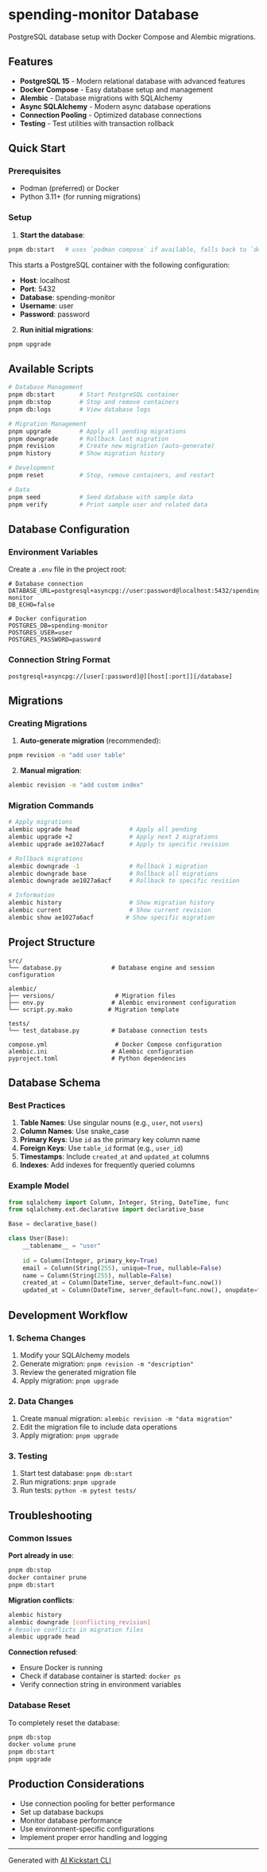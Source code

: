 # spending-monitor Database

PostgreSQL database setup with Docker Compose and Alembic migrations.

## Features

- **PostgreSQL 15** - Modern relational database with advanced features
- **Docker Compose** - Easy database setup and management
- **Alembic** - Database migrations with SQLAlchemy
- **Async SQLAlchemy** - Modern async database operations
- **Connection Pooling** - Optimized database connections
- **Testing** - Test utilities with transaction rollback

## Quick Start

### Prerequisites
- Podman (preferred) or Docker
- Python 3.11+ (for running migrations)

### Setup

1. **Start the database**:
```bash
pnpm db:start   # uses `podman compose` if available, falls back to `docker compose`
```

This starts a PostgreSQL container with the following configuration:
- **Host**: localhost
- **Port**: 5432
- **Database**: spending-monitor
- **Username**: user
- **Password**: password

2. **Run initial migrations**:
```bash
pnpm upgrade
```

## Available Scripts

```bash
# Database Management
pnpm db:start       # Start PostgreSQL container
pnpm db:stop        # Stop and remove containers
pnpm db:logs        # View database logs

# Migration Management
pnpm upgrade        # Apply all pending migrations
pnpm downgrade      # Rollback last migration
pnpm revision       # Create new migration (auto-generate)
pnpm history        # Show migration history

# Development
pnpm reset          # Stop, remove containers, and restart

# Data
pnpm seed           # Seed database with sample data
pnpm verify         # Print sample user and related data
```

## Database Configuration

### Environment Variables
Create a `.env` file in the project root:

```env
# Database connection
DATABASE_URL=postgresql+asyncpg://user:password@localhost:5432/spending-monitor
DB_ECHO=false

# Docker configuration
POSTGRES_DB=spending-monitor
POSTGRES_USER=user
POSTGRES_PASSWORD=password
```

### Connection String Format
```
postgresql+asyncpg://[user[:password]@][host[:port]][/database]
```

## Migrations

### Creating Migrations

1. **Auto-generate migration** (recommended):
```bash
pnpm revision -m "add user table"
```

2. **Manual migration**:
```bash
alembic revision -m "add custom index"
```

### Migration Commands

```bash
# Apply migrations
alembic upgrade head              # Apply all pending
alembic upgrade +2                # Apply next 2 migrations
alembic upgrade ae1027a6acf       # Apply to specific revision

# Rollback migrations
alembic downgrade -1              # Rollback 1 migration
alembic downgrade base            # Rollback all migrations
alembic downgrade ae1027a6acf     # Rollback to specific revision

# Information
alembic history                   # Show migration history
alembic current                   # Show current revision
alembic show ae1027a6acf         # Show specific migration
```

## Project Structure

```
src/
└── database.py              # Database engine and session configuration

alembic/
├── versions/                 # Migration files
├── env.py                   # Alembic environment configuration
└── script.py.mako          # Migration template

tests/
└── test_database.py         # Database connection tests

compose.yml                   # Docker Compose configuration
alembic.ini                  # Alembic configuration
pyproject.toml               # Python dependencies
```

## Database Schema

### Best Practices

1. **Table Names**: Use singular nouns (e.g., `user`, not `users`)
2. **Column Names**: Use snake_case
3. **Primary Keys**: Use `id` as the primary key column name
4. **Foreign Keys**: Use `table_id` format (e.g., `user_id`)
5. **Timestamps**: Include `created_at` and `updated_at` columns
6. **Indexes**: Add indexes for frequently queried columns

### Example Model

```python
from sqlalchemy import Column, Integer, String, DateTime, func
from sqlalchemy.ext.declarative import declarative_base

Base = declarative_base()

class User(Base):
    __tablename__ = "user"
    
    id = Column(Integer, primary_key=True)
    email = Column(String(255), unique=True, nullable=False)
    name = Column(String(255), nullable=False)
    created_at = Column(DateTime, server_default=func.now())
    updated_at = Column(DateTime, server_default=func.now(), onupdate=func.now())
```

## Development Workflow

### 1. Schema Changes
1. Modify your SQLAlchemy models
2. Generate migration: `pnpm revision -m "description"`
3. Review the generated migration file
4. Apply migration: `pnpm upgrade`

### 2. Data Changes
1. Create manual migration: `alembic revision -m "data migration"`
2. Edit the migration file to include data operations
3. Apply migration: `pnpm upgrade`

### 3. Testing
1. Start test database: `pnpm db:start`
2. Run migrations: `pnpm upgrade`
3. Run tests: `python -m pytest tests/`

## Troubleshooting

### Common Issues

**Port already in use**:
```bash
pnpm db:stop
docker container prune
pnpm db:start
```

**Migration conflicts**:
```bash
alembic history
alembic downgrade [conflicting_revision]
# Resolve conflicts in migration files
alembic upgrade head
```

**Connection refused**:
- Ensure Docker is running
- Check if database container is started: `docker ps`
- Verify connection string in environment variables

### Database Reset
To completely reset the database:
```bash
pnpm db:stop
docker volume prune
pnpm db:start
pnpm upgrade
```

## Production Considerations

- Use connection pooling for better performance
- Set up database backups
- Monitor database performance
- Use environment-specific configurations
- Implement proper error handling and logging

---

Generated with [AI Kickstart CLI](https://github.com/your-org/ai-kickstart)
